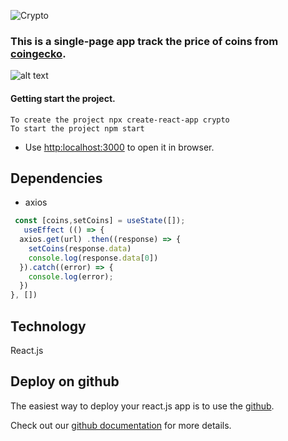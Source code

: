 ![Crypto](https://tse4.mm.bing.net/th?id=OIP.cqoaUyIKryQpISKXkC2fLwHaFj&pid=Api&P=0)

### This is a single-page app track the price of coins from [coingecko](www.coingecko.com).
![alt text](https://img.shields.io/badge/last%20commit-March%202023-orange)


#### Getting start the project.
```react
To create the project npx create-react-app crypto
To start the project npm start
```
- Use [http:localhost:3000](http://localhost:3000) to open it in browser.

## Dependencies
- axios
```Javascript
 const [coins,setCoins] = useState([]);
   useEffect (() => {
  axios.get(url) .then((response) => {
    setCoins(response.data)
    console.log(response.data[0])
  }).catch((error) => {
    console.log(error);
  })
}, [])
```
## Technology
React.js

## Deploy on github
The easiest way to deploy your react.js app is to use the [github](github.com).

Check out our [github documentation](https://docs.github.com/en) for more details.






